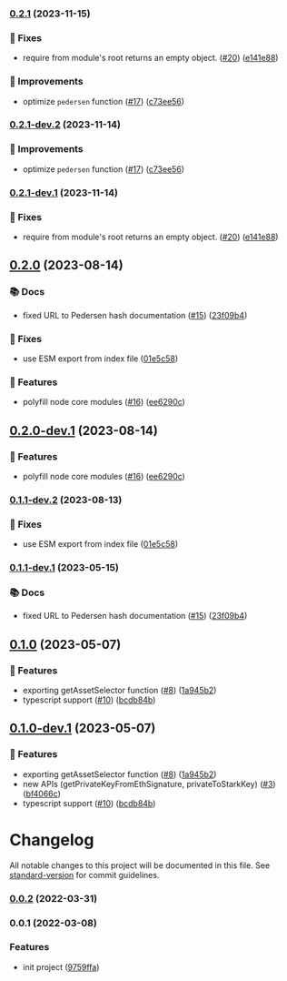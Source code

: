 ### [0.2.1](https://github.com/starkware-libs/starkware-crypto-utils/compare/v0.2.0...v0.2.1) (2023-11-15)


### 🔧 Fixes

* require from module's root returns an empty object. ([#20](https://github.com/starkware-libs/starkware-crypto-utils/issues/20)) ([e141e88](https://github.com/starkware-libs/starkware-crypto-utils/commit/e141e886986864fbb9ac2b1cb69f07af05afe47d))


### 💉 Improvements

* optimize `pedersen` function ([#17](https://github.com/starkware-libs/starkware-crypto-utils/issues/17)) ([c73ee56](https://github.com/starkware-libs/starkware-crypto-utils/commit/c73ee565a865b88564441e21d64332478dca2455))

### [0.2.1-dev.2](https://github.com/starkware-libs/starkware-crypto-utils/compare/v0.2.1-dev.1...v0.2.1-dev.2) (2023-11-14)


### 💉 Improvements

* optimize `pedersen` function ([#17](https://github.com/starkware-libs/starkware-crypto-utils/issues/17)) ([c73ee56](https://github.com/starkware-libs/starkware-crypto-utils/commit/c73ee565a865b88564441e21d64332478dca2455))

### [0.2.1-dev.1](https://github.com/starkware-libs/starkware-crypto-utils/compare/v0.2.0...v0.2.1-dev.1) (2023-11-14)


### 🔧 Fixes

* require from module's root returns an empty object. ([#20](https://github.com/starkware-libs/starkware-crypto-utils/issues/20)) ([e141e88](https://github.com/starkware-libs/starkware-crypto-utils/commit/e141e886986864fbb9ac2b1cb69f07af05afe47d))

## [0.2.0](https://github.com/starkware-libs/starkware-crypto-utils/compare/v0.1.0...v0.2.0) (2023-08-14)


### 📚 Docs

* fixed URL to Pedersen hash documentation ([#15](https://github.com/starkware-libs/starkware-crypto-utils/issues/15)) ([23f09b4](https://github.com/starkware-libs/starkware-crypto-utils/commit/23f09b44369a58d2f9169291e103e33cb99ace52))


### 🔧 Fixes

* use ESM export from index file ([01e5c58](https://github.com/starkware-libs/starkware-crypto-utils/commit/01e5c58b09b46bac6c4b832b4a8a8601f6075db0))


### 🧩 Features

* polyfill node core modules ([#16](https://github.com/starkware-libs/starkware-crypto-utils/issues/16)) ([ee6290c](https://github.com/starkware-libs/starkware-crypto-utils/commit/ee6290cee5aaca92d24ce80e3c1d0f9e4ee736a6))

## [0.2.0-dev.1](https://github.com/starkware-libs/starkware-crypto-utils/compare/v0.1.1-dev.2...v0.2.0-dev.1) (2023-08-14)


### 🧩 Features

* polyfill node core modules ([#16](https://github.com/starkware-libs/starkware-crypto-utils/issues/16)) ([ee6290c](https://github.com/starkware-libs/starkware-crypto-utils/commit/ee6290cee5aaca92d24ce80e3c1d0f9e4ee736a6))

### [0.1.1-dev.2](https://github.com/starkware-libs/starkware-crypto-utils/compare/v0.1.1-dev.1...v0.1.1-dev.2) (2023-08-13)


### 🔧 Fixes

* use ESM export from index file ([01e5c58](https://github.com/starkware-libs/starkware-crypto-utils/commit/01e5c58b09b46bac6c4b832b4a8a8601f6075db0))

### [0.1.1-dev.1](https://github.com/starkware-libs/starkware-crypto-utils/compare/v0.1.0...v0.1.1-dev.1) (2023-05-15)


### 📚 Docs

* fixed URL to Pedersen hash documentation ([#15](https://github.com/starkware-libs/starkware-crypto-utils/issues/15)) ([23f09b4](https://github.com/starkware-libs/starkware-crypto-utils/commit/23f09b44369a58d2f9169291e103e33cb99ace52))

## [0.1.0](https://github.com/starkware-libs/starkware-crypto-utils/compare/v0.0.2...v0.1.0) (2023-05-07)


### 🧩 Features

* exporting getAssetSelector function ([#8](https://github.com/starkware-libs/starkware-crypto-utils/issues/8)) ([1a945b2](https://github.com/starkware-libs/starkware-crypto-utils/commit/1a945b2ffbdf56c68bb7606c45341c9d117422ad))
* typescript support ([#10](https://github.com/starkware-libs/starkware-crypto-utils/issues/10)) ([bcdb84b](https://github.com/starkware-libs/starkware-crypto-utils/commit/bcdb84b829897af809886e60a3fe284e1dde1eae))

## [0.1.0-dev.1](https://github.com/starkware-libs/starkware-crypto-utils/compare/v0.0.1...v0.1.0-dev.1) (2023-05-07)


### 🧩 Features

* exporting getAssetSelector function ([#8](https://github.com/starkware-libs/starkware-crypto-utils/issues/8)) ([1a945b2](https://github.com/starkware-libs/starkware-crypto-utils/commit/1a945b2ffbdf56c68bb7606c45341c9d117422ad))
* new APIs (getPrivateKeyFromEthSignature, privateToStarkKey) ([#3](https://github.com/starkware-libs/starkware-crypto-utils/issues/3)) ([bf4066c](https://github.com/starkware-libs/starkware-crypto-utils/commit/bf4066c81e4389daea0c388370ac509d89f1a3e1))
* typescript support ([#10](https://github.com/starkware-libs/starkware-crypto-utils/issues/10)) ([bcdb84b](https://github.com/starkware-libs/starkware-crypto-utils/commit/bcdb84b829897af809886e60a3fe284e1dde1eae))

# Changelog

All notable changes to this project will be documented in this file. See [standard-version](https://github.com/conventional-changelog/standard-version) for commit guidelines.

### [0.0.2](https://github.com/starkware-libs/starkware-crypto-utils/compare/v0.0.2-0...v0.0.2) (2022-03-31)

### 0.0.1 (2022-03-08)

### Features

- init project ([9759ffa](https://github.com/starkware-libs/starkware-crypto-utils/commit/9759ffac52538345524c90a784e653c95d8899f5))
